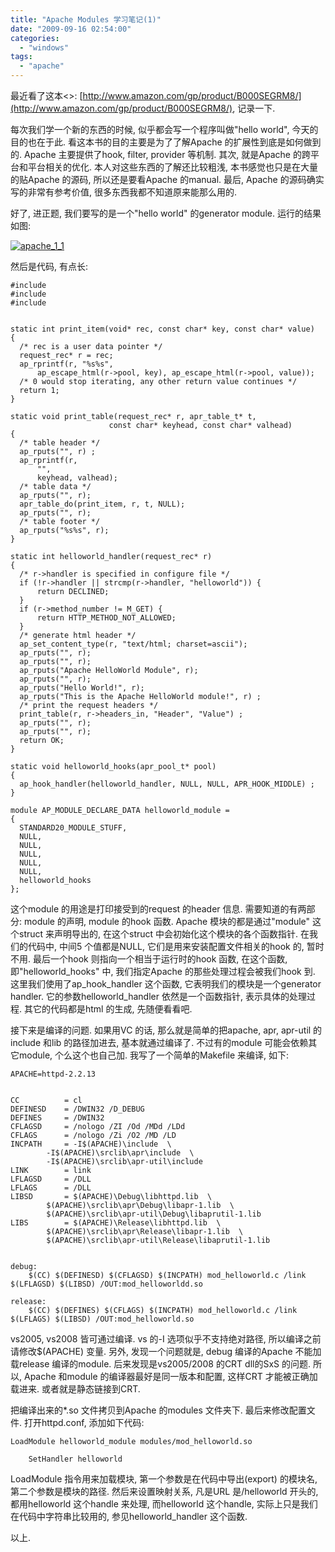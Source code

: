 ```yaml
---
title: "Apache Modules 学习笔记(1)"
date: "2009-09-16 02:54:00"
categories: 
  - "windows"
tags: 
  - "apache"
---
```


最近看了这本<<The Apache Modules Book>>: [http://www.amazon.com/gp/product/B000SEGRM8/](http://www.amazon.com/gp/product/B000SEGRM8/), 记录一下.

每次我们学一个新的东西的时候, 似乎都会写一个程序叫做"hello world", 今天的目的也在于此. 看这本书的目的主要是为了了解Apache 的扩展性到底是如何做到的. Apache 主要提供了hook, filter, provider 等机制. 其次, 就是Apache 的跨平台和平台相关的优化. 本人对这些东西的了解还比较粗浅, 本书感觉也只是在大量的贴Apache 的源码, 所以还是要看Apache 的manual. 最后, Apache 的源码确实写的非常有参考价值, 很多东西我都不知道原来能那么用的.

好了, 进正题, 我们要写的是一个"hello world" 的generator module. 运行的结果如图:

[![apache_1_1](http://farm4.staticflickr.com/3161/3925163160_13f2cb7e0d_z.jpg?zz=1)](http://www.flickr.com/photos/gonwan1985/3925163160 "apache_1_1 by Binhao Qian, on Flickr")

然后是代码, 有点长:

```
#include 
#include 
#include 


static int print_item(void* rec, const char* key, const char* value)
{
  /* rec is a user data pointer */
  request_rec* r = rec;
  ap_rprintf(r, "%s%s",
      ap_escape_html(r->pool, key), ap_escape_html(r->pool, value));
  /* 0 would stop iterating, any other return value continues */
  return 1;
}

static void print_table(request_rec* r, apr_table_t* t,
                      const char* keyhead, const char* valhead)
{
  /* table header */
  ap_rputs("", r) ;
  ap_rprintf(r, 
      "", 
      keyhead, valhead);
  /* table data */
  ap_rputs("", r);
  apr_table_do(print_item, r, t, NULL);
  ap_rputs("", r);
  /* table footer */
  ap_rputs("%s%s", r);
}

static int helloworld_handler(request_rec* r)
{
  /* r->handler is specified in configure file */
  if (!r->handler || strcmp(r->handler, "helloworld")) {
      return DECLINED;
  }
  if (r->method_number != M_GET) {
      return HTTP_METHOD_NOT_ALLOWED;
  }
  /* generate html header */
  ap_set_content_type(r, "text/html; charset=ascii");
  ap_rputs("", r);
  ap_rputs("", r);
  ap_rputs("Apache HelloWorld Module", r);
  ap_rputs("", r);
  ap_rputs("Hello World!", r);
  ap_rputs("This is the Apache HelloWorld module!", r) ;
  /* print the request headers */
  print_table(r, r->headers_in, "Header", "Value") ;
  ap_rputs("", r);
  ap_rputs("", r);
  return OK;
}

static void helloworld_hooks(apr_pool_t* pool)
{
  ap_hook_handler(helloworld_handler, NULL, NULL, APR_HOOK_MIDDLE) ;
}

module AP_MODULE_DECLARE_DATA helloworld_module =
{
  STANDARD20_MODULE_STUFF,
  NULL,
  NULL,
  NULL,
  NULL,
  NULL,
  helloworld_hooks
};
```

这个module 的用途是打印接受到的request 的header 信息. 需要知道的有两部分: module 的声明, module 的hook 函数. Apache 模块的都是通过"module" 这个struct 来声明导出的, 在这个struct 中会初始化这个模块的各个函数指针. 在我们的代码中, 中间5 个值都是NULL, 它们是用来安装配置文件相关的hook 的, 暂时不用. 最后一个hook 则指向一个相当于运行时的hook 函数, 在这个函数, 即"helloworld_hooks" 中, 我们指定Apache 的那些处理过程会被我们hook 到. 这里我们使用了ap_hook_handler 这个函数, 它表明我们的模块是一个generator handler. 它的参数helloworld_handler 依然是一个函数指针, 表示具体的处理过程. 其它的代码都是html 的生成, 先随便看看吧.

接下来是编译的问题. 如果用VC 的话, 那么就是简单的把apache, apr, apr-util 的include 和lib 的路径加进去, 基本就通过编译了. 不过有的module 可能会依赖其它module, 个么这个也自己加. 我写了一个简单的Makefile 来编译, 如下:

```
APACHE=httpd-2.2.13


CC          = cl
DEFINESD    = /DWIN32 /D_DEBUG
DEFINES     = /DWIN32
CFLAGSD     = /nologo /ZI /Od /MDd /LDd
CFLAGS      = /nologo /Zi /O2 /MD /LD
INCPATH     = -I$(APACHE)\include  \
        -I$(APACHE)\srclib\apr\include  \
        -I$(APACHE)\srclib\apr-util\include 
LINK        = link
LFLAGSD     = /DLL
LFLAGS      = /DLL
LIBSD       = $(APACHE)\Debug\libhttpd.lib  \
        $(APACHE)\srclib\apr\Debug\libapr-1.lib  \
        $(APACHE)\srclib\apr-util\Debug\libaprutil-1.lib
LIBS        = $(APACHE)\Release\libhttpd.lib  \
        $(APACHE)\srclib\apr\Release\libapr-1.lib  \
        $(APACHE)\srclib\apr-util\Release\libaprutil-1.lib


debug:
    $(CC) $(DEFINESD) $(CFLAGSD) $(INCPATH) mod_helloworld.c /link $(LFLAGSD) $(LIBSD) /OUT:mod_helloworldd.so

release:
    $(CC) $(DEFINES) $(CFLAGS) $(INCPATH) mod_helloworld.c /link $(LFLAGS) $(LIBSD) /OUT:mod_helloworld.so
```

vs2005, vs2008 皆可通过编译. vs 的-I 选项似乎不支持绝对路径, 所以编译之前请修改$(APACHE) 变量. 另外, 发现一个问题就是, debug 编译的Apache 不能加载release 编译的module. 后来发现是vs2005/2008 的CRT dll的SxS 的问题. 所以, Apache 和module 的编译器最好是同一版本和配置, 这样CRT 才能被正确加载进来. 或者就是静态链接到CRT.

把编译出来的\*.so 文件拷贝到Apache 的modules 文件夹下. 最后来修改配置文件. 打开httpd.conf, 添加如下代码:

```
LoadModule helloworld_module modules/mod_helloworld.so

    SetHandler helloworld

```

LoadModule 指令用来加载模块, 第一个参数是在代码中导出(export) 的模块名, 第二个参数是模块的路径. 然后来设置映射关系, 凡是URL 是/helloworld 开头的, 都用helloworld 这个handle 来处理, 而helloworld 这个handle, 实际上只是我们在代码中字符串比较用的, 参见helloworld_handler 这个函数.

以上.
